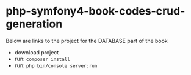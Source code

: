 # php-symfony4-book-codes-crud-generation

Below are links to the project for the DATABASE part of the book

- download project
- run: `composer install`
- run: `php bin/console server:run`

